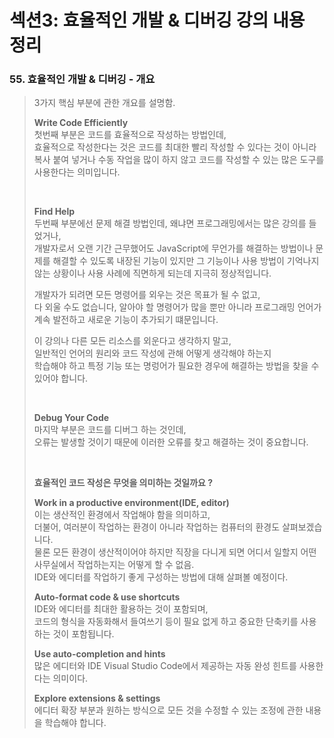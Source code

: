 # 섹션3: 효율적인 개발 & 디버깅 강의 내용 정리

### 55. 효율적인 개발 & 디버깅 - 개요
> 3가지 핵심 부분에 관한 개요를 설명함.
>
> **Write Code Efficiently**  
> 첫번째 부분은 코드를 효율적으로 작성하는 방법인데,  
> 효율적으로 작성한다는 것은 코드를 최대한 빨리 작성할 수 있다는 것이 아니라   
> 복사 붙여 넣거나 수동 작업을 많이 하지 않고 코드를 작성할 수 있는 많은 도구를 사용한다는 의미입니다.
>
> <br>
>
> **Find Help**  
> 두번째 부분에선 문제 해결 방법인데,
> 왜냐면 프로그래밍에서는 많은 강의를 들었거나,  
> 개발자로서 오랜 기간 근무했어도 JavaScript에 무언가를 해결하는 방법이나 문제를 해결할 수 있도록 내장된 기능이 있지만 그 기능이나 사용 방법이 기억나지 않는 상황이나 사용 사례에 직면하게 되는데 지극히 정상적입니다.  
>
> 개발자가 되려면 모든 명령어를 외우는 것은 목표가 될 수 없고,  
> 다 외울 수도 없습니다, 알아야 할 명령어가 많을 뿐만 아니라 프로그래밍 언어가 계속 발전하고 새로운 기능이 추가되기 떄문입니다.
>
> 이 강의나 다른 모든 리소스를 외운다고 생각하지 말고,  
> 일반적인 언어의 원리와 코드 작성에 관해 어떻게 생각해야 하는지   
> 학습해야 하고 특정 기능 또는 명렁어가 필요한 경우에 해결하는 방법을 찾을 수 있어야 합니다.
>
> <br>
>
> **Debug Your Code**  
> 마지막 부분은 코드를 디버그 하는 것인데,  
> 오류는 발생할 것이기 때문에 이러한 오류를 찾고 해결하는 것이 중요합니다.  
>
> <br>
>
> **효율적인 코드 작성은 무엇을 의미하는 것일까요 ?**
>  
> **Work in a productive environment(IDE, editor)**  
> 이는 생산적인 환경에서 작업해야 함을 의미하고,  
> 더불어, 여러분이 작업하는 환경이 아니라 작업하는 컴퓨터의 환경도 살펴보겠습니다.  
> 물론 모든 환경이 생산적이어야 하지만 직장을 다니게 되면 어디서 일할지 어떤 사무실에서 작업하는지는 어떻게 할 수 없음.  
> IDE와 에디터를 작업하기 좋게 구성하는 방법에 대해 살펴볼 예정이다.  
>
> **Auto-format code & use shortcuts**  
> IDE와 에디터를 최대한 활용하는 것이 포함되며,  
> 코드의 형식을 자동화해서 들여쓰기 등이 필요 없게 하고 중요한 단축키를 사용하는 것이 포함됩니다.
>
> **Use auto-completion and hints**  
> 많은 에디터와 IDE Visual Studio Code에서 제공하는 자동 완성 힌트를 사용한다는 의미이다.
>
> **Explore extensions & settings**  
> 에디터 확장 부분과 원하는 방식으로 모든 것을 수정할 수 있는 조정에 관한 내용을 학습해야 합니다.